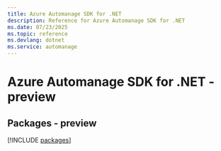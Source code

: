 ```yaml
---
title: Azure Automanage SDK for .NET
description: Reference for Azure Automanage SDK for .NET
ms.date: 07/23/2025
ms.topic: reference
ms.devlang: dotnet
ms.service: automanage
---
```

# Azure Automanage SDK for .NET - preview
## Packages - preview
[!INCLUDE [packages](automanage-index.md)]